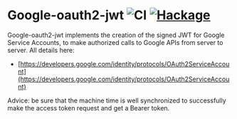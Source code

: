 # Google-oauth2-jwt ![CI](https://github.com/MichelBoucey/google-oauth2-jwt/actions/workflows/haskell-ci.yml/badge.svg) [![Hackage](https://img.shields.io/hackage/v/google-oauth2-jwt.svg)](https://hackage.haskell.org/package/google-oauth2-jwt)

Google-oauth2-jwt implements the creation of the signed JWT for Google Service Accounts,
to make authorized calls to Google APIs from server to server. All details here:

- [https://developers.google.com/identity/protocols/OAuth2ServiceAccount](https://developers.google.com/identity/protocols/OAuth2ServiceAccount)

Advice: be sure that the machine time is well synchronized to successfully make the access token request and get a Bearer token.
